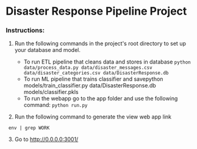 # Disaster Response Pipeline Project

### Instructions:
1. Run the following commands in the project's root directory to set up your database and model.

    - To run ETL pipeline that cleans data and stores in database
        `python data/process_data.py data/disaster_messages.csv data/disaster_categories.csv data/DisasterResponse.db`
    - To run ML pipeline that trains classifier and savepython models/train_classifier.py data/DisasterResponse.db models/classifier.pkls
    - To run the webapp go to the app folder and use the following command: `python run.py`
2. Run the following command to generate the view web app link

<code> env | grep WORK </code>


3. Go to http://0.0.0.0:3001/
